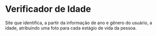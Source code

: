 # Verificador de Idade

Site que identifica, a partir da informação de ano e gênero do usuário, a idade, atribuindo uma foto para cada estágio de vida da pessoa.